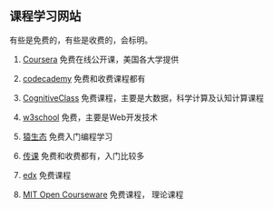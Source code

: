 ## 课程学习网站

有些是免费的，有些是收费的，会标明。

1. [Coursera](https://www.coursera.org/)  免费在线公开课，美国各大学提供

2. [codecademy](https://www.codecademy.com/) 免费和收费课程都有

3. [CognitiveClass](https://cognitiveclass.ai/) 免费课程，主要是大数据，科学计算及认知计算课程

4. [w3school](http://www.w3school.com.cn/) 免费，主要是Web开发技术

5. [猿生态](https://www.freecodecamp.org/) 免费入门编程学习

6. [传课](http://chuanke.baidu.com/course/72351163642544128_____.html) 免费和收费都有，入门比较多

7. [edx](https://www.edx.org/) 免费课程

8. [MIT Open Courseware](https://ocw.mit.edu/index.htm) 免费课程， 理论课程









